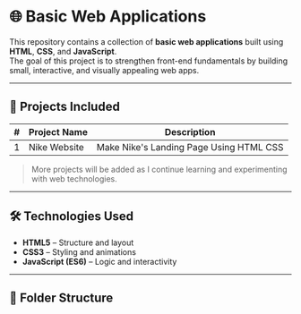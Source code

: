 # 🌐 Basic Web Applications

This repository contains a collection of **basic web applications** built using **HTML**, **CSS**, and **JavaScript**.  
The goal of this project is to strengthen front-end fundamentals by building small, interactive, and visually appealing web apps.

---

## 🚀 Projects Included

| # | Project Name | Description |
|---|---------------|-------------|
| 1 | Nike Website | Make Nike's Landing Page Using HTML  CSS | HTML CSS  Beginners Project. |

> More projects will be added as I continue learning and experimenting with web technologies.

---

## 🛠️ Technologies Used

- **HTML5** – Structure and layout  
- **CSS3** – Styling and animations  
- **JavaScript (ES6)** – Logic and interactivity  

---

## 📁 Folder Structure

